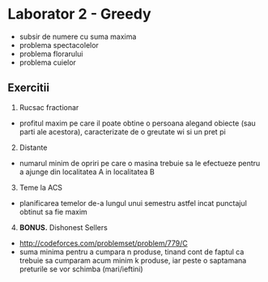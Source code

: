 # Laborator 2 - Greedy
* subsir de numere cu suma maxima
* problema spectacolelor
* problema florarului
* problema cuielor

## Exercitii
1. Rucsac fractionar
  * profitul maxim pe care il poate obtine o persoana alegand obiecte (sau parti ale acestora), caracterizate de o greutate wi si un pret pi
2. Distante
  * numarul minim de opriri pe care o masina trebuie sa le efectueze pentru a ajunge din localitatea A in localitatea B
3. Teme la ACS
  * planificarea temelor de-a lungul unui semestru astfel incat punctajul obtinut sa fie maxim
4. **BONUS.** Dishonest Sellers
  * http://codeforces.com/problemset/problem/779/C
  * suma minima pentru a cumpara n produse, tinand cont de faptul ca trebuie sa cumparam acum minim k produse, iar peste o saptamana preturile se vor schimba (mari/ieftini)